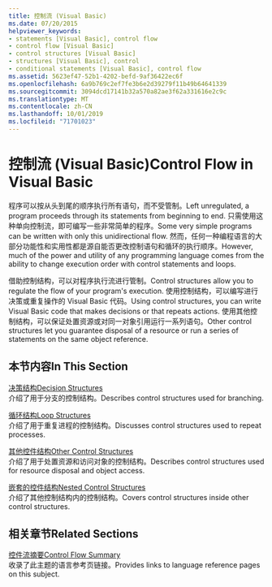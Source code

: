 ```yaml
---
title: 控制流 (Visual Basic)
ms.date: 07/20/2015
helpviewer_keywords:
- statements [Visual Basic], control flow
- control flow [Visual Basic]
- control structures [Visual Basic]
- structures [Visual Basic], control
- conditional statements [Visual Basic], control flow
ms.assetid: 5623ef47-52b1-4202-befd-9af36422ec6f
ms.openlocfilehash: 6a9b769c2ef7fe3b6e2d39279f11b49b64641339
ms.sourcegitcommit: 3094dcd17141b32a570a82ae3f62a331616e2c9c
ms.translationtype: MT
ms.contentlocale: zh-CN
ms.lasthandoff: 10/01/2019
ms.locfileid: "71701023"
---
```

# <a name="control-flow-in-visual-basic"></a><span data-ttu-id="6a408-102">控制流 (Visual Basic)</span><span class="sxs-lookup"><span data-stu-id="6a408-102">Control Flow in Visual Basic</span></span>

<span data-ttu-id="6a408-103">程序可以按从头到尾的顺序执行所有语句，而不受管制。</span><span class="sxs-lookup"><span data-stu-id="6a408-103">Left unregulated, a program proceeds through its statements from beginning to end.</span></span> <span data-ttu-id="6a408-104">只需使用这种单向控制流，即可编写一些非常简单的程序。</span><span class="sxs-lookup"><span data-stu-id="6a408-104">Some very simple programs can be written with only this unidirectional flow.</span></span> <span data-ttu-id="6a408-105">然而，任何一种编程语言的大部分功能性和实用性都是源自能否更改控制语句和循环的执行顺序。</span><span class="sxs-lookup"><span data-stu-id="6a408-105">However, much of the power and utility of any programming language comes from the ability to change execution order with control statements and loops.</span></span>

 <span data-ttu-id="6a408-106">借助控制结构，可以对程序执行流进行管制。</span><span class="sxs-lookup"><span data-stu-id="6a408-106">Control structures allow you to regulate the flow of your program's execution.</span></span> <span data-ttu-id="6a408-107">使用控制结构，可以编写进行决策或重复操作的 Visual Basic 代码。</span><span class="sxs-lookup"><span data-stu-id="6a408-107">Using control structures, you can write Visual Basic code that makes decisions or that repeats actions.</span></span> <span data-ttu-id="6a408-108">使用其他控制结构，可以保证处置资源或对同一对象引用运行一系列语句。</span><span class="sxs-lookup"><span data-stu-id="6a408-108">Other control structures let you guarantee disposal of a resource or run a series of statements on the same object reference.</span></span>
  
## <a name="in-this-section"></a><span data-ttu-id="6a408-109">本节内容</span><span class="sxs-lookup"><span data-stu-id="6a408-109">In This Section</span></span>

 [<span data-ttu-id="6a408-110">决策结构</span><span class="sxs-lookup"><span data-stu-id="6a408-110">Decision Structures</span></span>](decision-structures.md)  
 <span data-ttu-id="6a408-111">介绍了用于分支的控制结构。</span><span class="sxs-lookup"><span data-stu-id="6a408-111">Describes control structures used for branching.</span></span>

 [<span data-ttu-id="6a408-112">循环结构</span><span class="sxs-lookup"><span data-stu-id="6a408-112">Loop Structures</span></span>](loop-structures.md)  
 <span data-ttu-id="6a408-113">介绍了用于重复进程的控制结构。</span><span class="sxs-lookup"><span data-stu-id="6a408-113">Discusses control structures used to repeat processes.</span></span>

 [<span data-ttu-id="6a408-114">其他控件结构</span><span class="sxs-lookup"><span data-stu-id="6a408-114">Other Control Structures</span></span>](other-control-structures.md)  
 <span data-ttu-id="6a408-115">介绍了用于处置资源和访问对象的控制结构。</span><span class="sxs-lookup"><span data-stu-id="6a408-115">Describes control structures used for resource disposal and object access.</span></span>

 [<span data-ttu-id="6a408-116">嵌套的控件结构</span><span class="sxs-lookup"><span data-stu-id="6a408-116">Nested Control Structures</span></span>](nested-control-structures.md)  
 <span data-ttu-id="6a408-117">介绍了其他控制结构内的控制结构。</span><span class="sxs-lookup"><span data-stu-id="6a408-117">Covers control structures inside other control structures.</span></span>

## <a name="related-sections"></a><span data-ttu-id="6a408-118">相关章节</span><span class="sxs-lookup"><span data-stu-id="6a408-118">Related Sections</span></span>

 [<span data-ttu-id="6a408-119">控件流摘要</span><span class="sxs-lookup"><span data-stu-id="6a408-119">Control Flow Summary</span></span>](../../../language-reference/keywords/control-flow-summary.md)  
 <span data-ttu-id="6a408-120">收录了此主题的语言参考页链接。</span><span class="sxs-lookup"><span data-stu-id="6a408-120">Provides links to language reference pages on this subject.</span></span>

